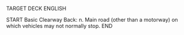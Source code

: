 TARGET DECK
ENGLISH

START
Basic
Clearway
Back: n. Main road (other than a motorway) on which vehicles may not normally stop.
END
